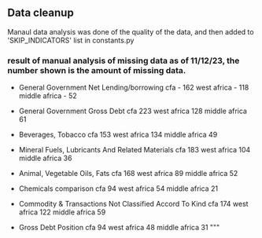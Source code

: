 ## Data cleanup
Manaul data analysis was done of the quality of the data, and then added to 'SKIP_INDICATORS' list in constants.py
### result of manual analysis of missing data as of 11/12/23, the number shown is the amount of missing data. 
- General Government Net Lending/borrowing
	cfa - 162
	west africa - 118
	middle africa - 52 
 
- General Government Gross Debt 
	cfa 223
	west africa 128
	middle africa 61
 
- Beverages, Tobacco 
	cfa 153
	west africa 134
	middle africa 49
 
- Mineral Fuels, Lubricants And Related Materials 
	cfa 183
	west africa 104
	middle africa 36

- Animal, Vegetable Oils, Fats
	cfa 168
	west africa 89
	middle africa 52

- Chemicals comparison
	cfa 94
	west africa 54
	middle africa 21

- Commodity & Transactions Not Classified Accord To Kind
	cfa 174
	west africa 122
	middle africa 59

- Gross Debt Position
	cfa 94
	west africa 48
	middle africa 31 
"""